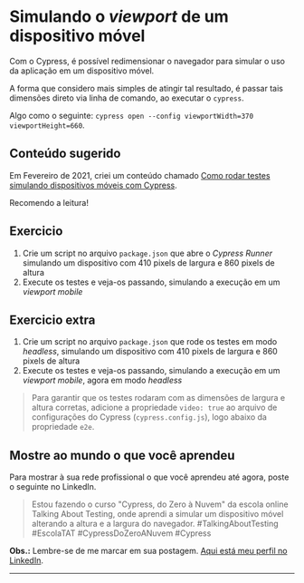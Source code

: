 # Simulando o _viewport_ de um dispositivo móvel

Com o Cypress, é possível redimensionar o navegador para simular o uso da aplicação em um dispositivo móvel.

A forma que considero mais simples de atingir tal resultado, é passar tais dimensões direto via linha de comando, ao executar o `cypress`.

Algo como o seguinte: `cypress open --config viewportWidth=370 viewportHeight=660`.

## Conteúdo sugerido

Em Fevereiro de 2021, criei um conteúdo chamado [Como rodar testes simulando dispositivos móveis com Cypress](https://talkingabouttesting.com/2021/02/22/como-rodar-testes-simulando-dispositivos-moveis-com-cypress/).

Recomendo a leitura!

## Exercicio

1. Crie um script no arquivo `package.json` que abre o _Cypress Runner_ simulando um dispositivo com 410 pixels de largura e 860 pixels de altura
2. Execute os testes e veja-os passando, simulando a execução em um _viewport mobile_

## Exercicio extra

1. Crie um script no arquivo `package.json` que rode os testes em modo _headless_, simulando um dispositivo com 410 pixels de largura e 860 pixels de altura
2. Execute os testes e veja-os passando, simulando a execução em um _viewport mobile_, agora em modo _headless_

>  Para garantir que os testes rodaram com as dimensões de largura e altura corretas, adicione a propriedade `video: true` ao arquivo de configurações do Cypress (`cypress.config.js`), logo abaixo da propriedade `e2e`.

## Mostre ao mundo o que você aprendeu

Para mostrar à sua rede profissional o que você aprendeu até agora, poste o seguinte no LinkedIn.

> Estou fazendo o curso "Cypress, do Zero à Nuvem" da escola online Talking About Testing, onde aprendi a simular um dispositivo móvel alterando a altura e a largura do navegador. #TalkingAboutTesting #EscolaTAT #CypressDoZeroANuvem #Cypress

**Obs.:** Lembre-se de me marcar em sua postagem. [Aqui está meu perfil no LinkedIn](https://www.linkedin.com/in/leonardo-martins-889556a1?utm_source=share&utm_campaign=share_via&utm_content=profile&utm_medium=ios_app).

___


